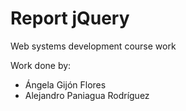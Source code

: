 # Report jQuery
Web systems development course work

Work done by:

- Ángela Gijón Flores
- Alejandro Paniagua Rodríguez
